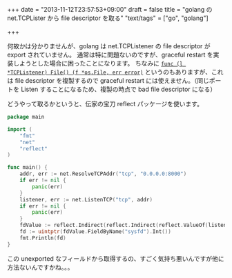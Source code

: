 +++
date = "2013-11-12T23:57:53+09:00"
draft = false
title = "golang の net.TCPLister から file descriptor を取る"
"text/tags" = ["go", "golang"]

+++

何故かは分かりませんが、golang は net.TCPListener の file descriptor が export されていません。
通常は特に問題ないのですが、graceful restart を実装しようとした場合に困ったことになります。
ちなみに [`func (l *TCPListener) File() (f *os.File, err error)`](http://golang.org/pkg/net/#TCPListener.File) というのもありますが、これは file descriptor を複製するので graceful restart には使えません。（同じポートを Listen することになるため、複製の時点で bad file descriptor になる）

どうやって取るかというと、伝家の宝刀 reflect パッケージを使います。

```go
package main

import (
    "fmt"
    "net"
    "reflect"
)

func main() {
    addr, err := net.ResolveTCPAddr("tcp", "0.0.0.0:8000")
    if err != nil {
        panic(err)
    }
    listener, err := net.ListenTCP("tcp", addr)
    if err != nil {
        panic(err)
    }
    fdValue := reflect.Indirect(reflect.Indirect(reflect.ValueOf(listener)).FieldByName("fd"))
    fd := uintptr(fdValue.FieldByName("sysfd").Int())
    fmt.Println(fd)
}
```

この unexported なフィールドから取得するの、すごく気持ち悪いんですが他に方法ないんですかね。。。
